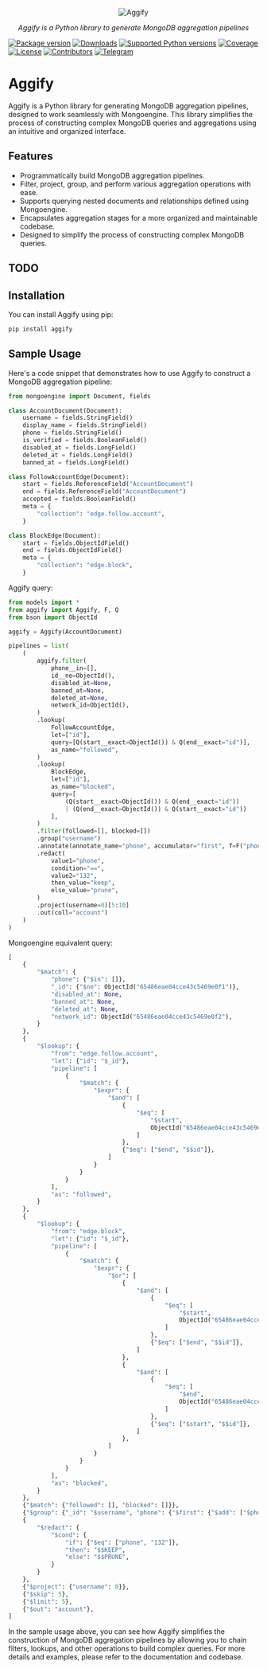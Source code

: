 <p align="center">
  <img src="https://i.imgur.com/LIcqDY1.png?3" alt="Aggify">
</p>
<p align="center">
    <em>Aggify is a Python library to generate MongoDB aggregation pipelines</em>
</p>

[![Package version](https://img.shields.io/pypi/v/aggify?color=%2334D058&label=pypi%20package)](https://pypi.org/project/aggify)
[![Downloads](https://img.shields.io/pypi/dm/aggify)](https://pypi.org/project/aggify)
[![Supported Python versions](https://img.shields.io/pypi/pyversions/aggify.svg?color=%2334D058)](https://pypi.org/project/aggify)
[![Coverage](https://img.shields.io/codecov/c/github/Aggify/aggify)](https://app.codecov.io/gh/Aggify/aggify)
[![License](https://img.shields.io/github/license/Aggify/aggify.svg)](https://github.com/Aggify/aggify/blob/main/LICENSE)
[![Contributors](https://img.shields.io/github/contributors/Aggify/aggify.svg)](https://github.com/Aggify/aggify/graphs/contributors)
[![Telegram](https://img.shields.io/badge/-telegram-red?color=white&logo=telegram&logoColor=blue)](https://t.me/Aggify)

# Aggify

Aggify is a Python library for generating MongoDB aggregation pipelines, designed to work seamlessly with Mongoengine.
This library simplifies the process of constructing complex MongoDB queries and aggregations using an intuitive and
organized interface.

## Features

- Programmatically build MongoDB aggregation pipelines.
- Filter, project, group, and perform various aggregation operations with ease.
- Supports querying nested documents and relationships defined using Mongoengine.
- Encapsulates aggregation stages for a more organized and maintainable codebase.
- Designed to simplify the process of constructing complex MongoDB queries.

## TODO



## Installation

You can install Aggify using pip:

```bash
pip install aggify
```

## Sample Usage

Here's a code snippet that demonstrates how to use Aggify to construct a MongoDB aggregation pipeline:

```python
from mongoengine import Document, fields

class AccountDocument(Document):
    username = fields.StringField()
    display_name = fields.StringField()
    phone = fields.StringField()
    is_verified = fields.BooleanField()
    disabled_at = fields.LongField()
    deleted_at = fields.LongField()
    banned_at = fields.LongField()

class FollowAccountEdge(Document):
    start = fields.ReferenceField("AccountDocument")
    end = fields.ReferenceField("AccountDocument")
    accepted = fields.BooleanField()
    meta = {
        "collection": "edge.follow.account",
    }

class BlockEdge(Document):
    start = fields.ObjectIdField()
    end = fields.ObjectIdField()
    meta = {
        "collection": "edge.block",
    }
```

Aggify query:

```python
from models import *
from aggify import Aggify, F, Q
from bson import ObjectId

aggify = Aggify(AccountDocument)

pipelines = list(
    (
        aggify.filter(
            phone__in=[],
            id__ne=ObjectId(),
            disabled_at=None,
            banned_at=None,
            deleted_at=None,
            network_id=ObjectId(),
        )
        .lookup(
            FollowAccountEdge,
            let=["id"],
            query=[Q(start__exact=ObjectId()) & Q(end__exact="id")],
            as_name="followed",
        )
        .lookup(
            BlockEdge,
            let=["id"],
            as_name="blocked",
            query=[
                (Q(start__exact=ObjectId()) & Q(end__exact="id"))
                | (Q(end__exact=ObjectId()) & Q(start__exact="id"))
            ],
        )
        .filter(followed=[], blocked=[])
        .group("username")
        .annotate(annotate_name="phone", accumulator="first", f=F("phone") + 10)
        .redact(
            value1="phone",
            condition="==",
            value2="132",
            then_value="keep",
            else_value="prune",
        )
        .project(username=0)[5:10]
        .out(coll="account")
    )
)
```

Mongoengine equivalent query:

```python
[
    {
        "$match": {
            "phone": {"$in": []},
            "_id": {"$ne": ObjectId("65486eae04cce43c5469e0f1")},
            "disabled_at": None,
            "banned_at": None,
            "deleted_at": None,
            "network_id": ObjectId("65486eae04cce43c5469e0f2"),
        }
    },
    {
        "$lookup": {
            "from": "edge.follow.account",
            "let": {"id": "$_id"},
            "pipeline": [
                {
                    "$match": {
                        "$expr": {
                            "$and": [
                                {
                                    "$eq": [
                                        "$start",
                                        ObjectId("65486eae04cce43c5469e0f3"),
                                    ]
                                },
                                {"$eq": ["$end", "$$id"]},
                            ]
                        }
                    }
                }
            ],
            "as": "followed",
        }
    },
    {
        "$lookup": {
            "from": "edge.block",
            "let": {"id": "$_id"},
            "pipeline": [
                {
                    "$match": {
                        "$expr": {
                            "$or": [
                                {
                                    "$and": [
                                        {
                                            "$eq": [
                                                "$start",
                                                ObjectId("65486eae04cce43c5469e0f4"),
                                            ]
                                        },
                                        {"$eq": ["$end", "$$id"]},
                                    ]
                                },
                                {
                                    "$and": [
                                        {
                                            "$eq": [
                                                "$end",
                                                ObjectId("65486eae04cce43c5469e0f5"),
                                            ]
                                        },
                                        {"$eq": ["$start", "$$id"]},
                                    ]
                                },
                            ]
                        }
                    }
                }
            ],
            "as": "blocked",
        }
    },
    {"$match": {"followed": [], "blocked": []}},
    {"$group": {"_id": "$username", "phone": {"$first": {"$add": ["$phone", 10]}}}},
    {
        "$redact": {
            "$cond": {
                "if": {"$eq": ["phone", "132"]},
                "then": "$$KEEP",
                "else": "$$PRUNE",
            }
        }
    },
    {"$project": {"username": 0}},
    {"$skip": 5},
    {"$limit": 5},
    {"$out": "account"},
]
```

In the sample usage above, you can see how Aggify simplifies the construction of MongoDB aggregation pipelines by
allowing you to chain filters, lookups, and other operations to build complex queries.
For more details and examples, please refer to the documentation and codebase.
